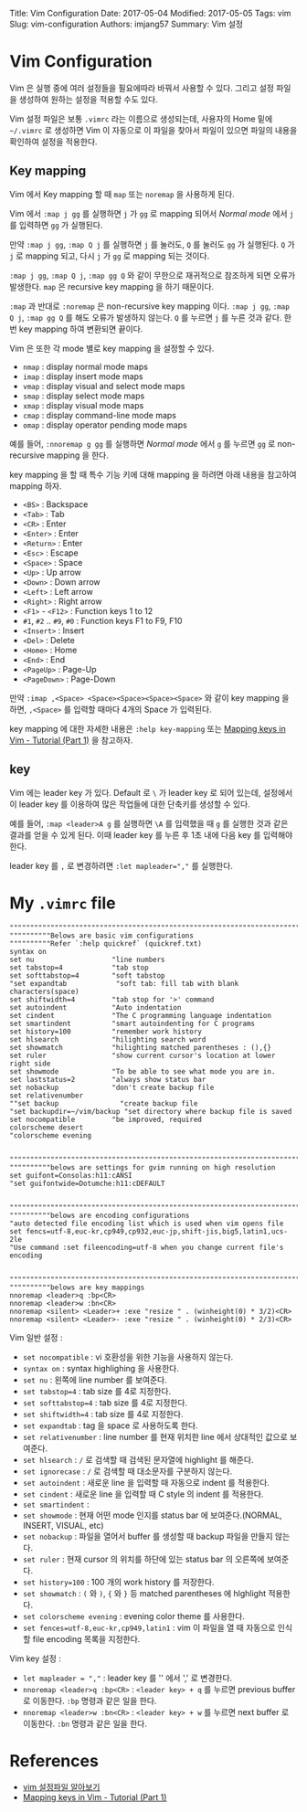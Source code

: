 Title: Vim Configuration
Date: 2017-05-04
Modified: 2017-05-05
Tags: vim
Slug: vim-configuration
Authors: imjang57
Summary: Vim 설정

# Vim Configuration

Vim 은 실행 중에 여러 설정들을 필요에따라 바꿔서 사용할 수 있다. 그리고 설정 파일을 생성하여 원하는 설정을 적용할 수도 있다.

Vim 설정 파일은 보통 `.vimrc` 라는 이름으로 생성되는데, 사용자의 Home 밑에 `~/.vimrc` 로 생성하면 Vim 이 자동으로 이 파일을 찾아서 파일이 있으면 파일의 내용을 확인하여 설정을 적용한다.

## Key mapping

Vim 에서 Key mapping 할 때 `map` 또는 `noremap` 을 사용하게 된다.

Vim 에서 `:map j gg` 를 실행하면 `j` 가 `gg` 로 mapping 되어서 _Normal mode_ 에서 `j` 를 입력하면 `gg` 가 실행된다.

만약 `:map j gg`, `:map Q j` 를 실행하면 `j` 를 눌러도, `Q` 를 눌러도 `gg` 가 실행된다. `Q` 가 `j` 로 mapping 되고, 다시 `j` 가 `gg` 로 mapping 되는 것이다.

`:map j gg`, `:map Q j`, `:map gg Q` 와 같이 무한으로 재귀적으로 참조하게 되면 오류가 발생한다. `map` 은 recursive key mapping 을 하기 때문이다.

`:map` 과 반대로 `:noremap` 은 non-recursive key mapping 이다. `:map j gg`, `:map Q j`, `:map gg Q` 를 해도 오류가 발생하지 않는다. `Q` 를 누르면 `j` 를 누른 것과 같다. 한 번 key mapping 하여 변환되면 끝이다.

Vim 은 또한 각 mode 별로 key mapping 을 설정할 수 있다.

- `nmap` : display normal mode maps
- `imap` : display insert mode maps
- `vmap` : display visual and select mode maps
- `smap` : display select mode maps
- `xmap` : display visual mode maps
- `cmap` : display command-line mode maps
- `omap` : display operator pending mode maps

예를 들어, `:nnoremap g gg` 를 실행하면 _Normal mode_ 에서 `g` 를 누르면 `gg` 로 non-recursive mapping 을 한다.

key mapping 을 할 때 특수 기능 키에 대해 mapping 을 하려면 아래 내용을 참고하여 mapping 하자.

- `<BS>` : Backspace
- `<Tab>` : Tab
- `<CR>` : Enter
- `<Enter>` : Enter
- `<Return>` : Enter
- `<Esc>` : Escape
- `<Space>` : Space
- `<Up>` : Up arrow
- `<Down>` : Down arrow
- `<Left>` : Left arrow
- `<Right>` : Right arrow
- `<F1>` - `<F12>` : Function keys 1 to 12
- `#1`, `#2` .. `#9`, `#0` : Function keys F1 to F9, F10
- `<Insert>` : Insert
- `<Del>` : Delete
- `<Home>` : Home
- `<End>` : End
- `<PageUp>` : Page-Up
- `<PageDown>` : Page-Down

만약 `:imap ,<Space> <Space><Space><Space><Space>` 와 같이 key mapping 을 하면, `,<Space>` 를 입력할 때마다 4개의 Space 가 입력된다.

key mapping 에 대한 자세한 내용은 `:help key-mapping` 또는 [Mapping keys in Vim - Tutorial (Part 1)](http://vim.wikia.com/wiki/Mapping_keys_in_Vim_-_Tutorial_%28Part_1%29) 을 참고하자.

## <leader> key

Vim 에는 leader key 가 있다. Default 로 `\` 가 leader key 로 되어 있는데, 설정에서 이 leader key 를 이용하여 많은 작업들에 대한 단축키를 생성할 수 있다.

예를 들어, `:map <leader>A g` 를 실행하면  `\A` 를 입력했을 때 `g` 를 실행한 것과 같은 결과를 얻을 수 있게 된다. 이때 leader key 를 누른 후 1초 내에 다음 key 를 입력해야 한다.

leader key 를 `,` 로 변경하려면 `:let mapleader=","` 를 실행한다.

# My `.vimrc` file

```vim
""""""""""""""""""""""""""""""""""""""""""""""""""""""""""""""""""""""""""""""""
""""""""""Belows are basic vim configurations
""""""""""Refer `:help quickref` (quickref.txt)
syntax on
set nu                   "line numbers
set tabstop=4            "tab stop
set softtabstop=4        "soft tabstop
"set expandtab            "soft tab: fill tab with blank characters(space)
set shiftwidth=4         "tab stop for '>' command
set autoindent           "Auto indentation
set cindent              "The C programming language indentation
set smartindent          "smart autoindenting for C programs
set history=100          "remember work history
set hlsearch             "hilighting search word
set showmatch            "hilighting matched parentheses : (),{}
set ruler                "show current cursor's location at lower right side
set showmode             "To be able to see what mode you are in.
set laststatus=2         "always show status bar
set nobackup             "don't create backup file
set relativenumber
""set backup               "create backup file
"set backupdir=~/vim/backup "set directory where backup file is saved
set nocompatible         "be improved, required
colorscheme desert
"colorscheme evening


""""""""""""""""""""""""""""""""""""""""""""""""""""""""""""""""""""""""""""""""
""""""""""belows are settings for gvim running on high resolution
set guifont=Consolas:h11:cANSI
"set guifontwide=Dotumche:h11:cDEFAULT


""""""""""""""""""""""""""""""""""""""""""""""""""""""""""""""""""""""""""""""""
""""""""""belows are encoding configurations
"auto detected file encoding list which is used when vim opens file
set fencs=utf-8,euc-kr,cp949,cp932,euc-jp,shift-jis,big5,latin1,ucs-2le
"Use command :set fileencoding=utf-8 when you change current file's encoding


""""""""""""""""""""""""""""""""""""""""""""""""""""""""""""""""""""""""""""""""
""""""""""belows are key mappings
nnoremap <leader>q :bp<CR>
nnoremap <leader>w :bn<CR>
nnoremap <silent> <Leader>+ :exe "resize " . (winheight(0) * 3/2)<CR>
nnoremap <silent> <Leader>- :exe "resize " . (winheight(0) * 2/3)<CR>
```

Vim 일반 설정 :

- `set nocompatible` : vi 호환성을 위한 기능을 사용하지 않는다.
- `syntax on` : syntax highlighing 을 사용한다.
- `set nu` : 왼쪽에 line number 를 보여준다.
- `set tabstop=4` : tab size 를 4로 지정한다.
- `set softtabstop=4` : tab size 를 4로 지정한다.
- `set shiftwidth=4` : tab size 를 4로 지정한다.
- `set expandtab` : tag 을 space 로 사용하도록 한다.
- `set relativenumber` : line number 를 현재 위치한 line 에서 상대적인 값으로 보여준다.
- `set hlsearch` : `/` 로 검색할 때 검색된 문자열에 highlight 를 해준다.
- `set ignorecase` : `/` 로 검색할 때 대소문자를 구분하지 않는다.
- `set autoindent` : 새로운 line 을 입력할 때 자동으로 indent 를 적용한다.
- `set cindent` : 새로운 line 을 입력할 때 C style 의 indent 를 적용한다.
- `set smartindent` : 
- `set showmode` : 현재 어떤 mode 인지를 status bar 에 보여준다.(NORMAL, INSERT, VISUAL, etc)
- `set nobackup` : 파일을 열어서 buffer 를 생성할 때 backup 파일을 만들지 않는다.
- `set ruler` : 현재 cursor 의 위치를 하단에 있는 status bar 의 오른쪽에 보여준다.
- `set history=100` : 100 개의 work history 를 저장한다.
- `set showmatch` : `(` 와 `)`, `{` 와 `}` 등 matched parentheses 에 hlghlight 적용한다.
- `set colorscheme evening` : evening color theme 를 사용한다.
- `set fences=utf-8,euc-kr,cp949,latin1` : vim 이 파일을 열 때 자동으로 인식할 file encoding 목록을 지정한다.

Vim key 설정 :

- `let mapleader = ","` : leader key 를 '\' 에서 ',' 로 변경한다.
- `nnoremap <leader>q :bp<CR>` : `<leader key> + q` 를 누르면 previous buffer 로 이동한다. `:bp` 명령과 같은 일을 한다.
- `nnoremap <leader>w :bn<CR>` : `<leader key> + w` 를 누르면 next buffer 로 이동한다. `:bn` 명령과 같은 일을 한다.

# References

- [vim 설정파일 알아보기](http://jaeheeship.github.io/console/2013/11/15/vimrc-configuration.html)
- [Mapping keys in Vim - Tutorial (Part 1)](http://vim.wikia.com/wiki/Mapping_keys_in_Vim_-_Tutorial_%28Part_1%29)
